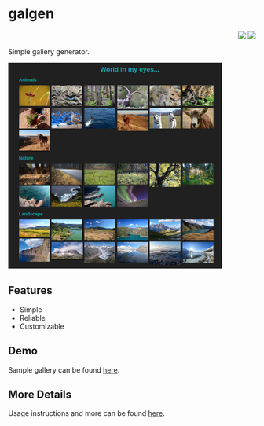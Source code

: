 # galgen

<p align="right">
<a href="https://github.com/gergelyk/galgen"><img src="/assets/github.svg"/></a>
<a href="https://pypi.org/project/galgen/"><img src="/assets/package.svg"/></a>
</p>

Simple gallery generator.

![](https://raw.githubusercontent.com/gergelyk/galgen/master/example/result.png)

## Features

- Simple
- Reliable
- Customizable

## Demo

Sample gallery can be found [here](https://filedn.com/ls8U70bX0lASS65WlPE8h3j).

## More Details

Usage instructions and more can be found [here](https://github.com/gergelyk/galgen).
